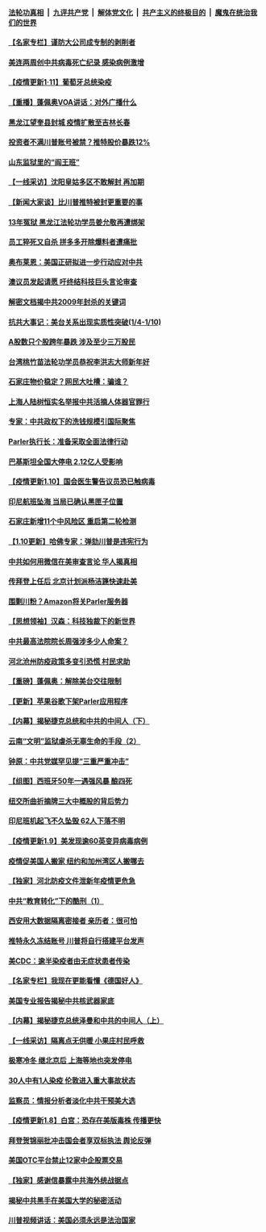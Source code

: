 ####  [法轮功真相](../../../../basic/blob/master/README.md?t=01121202) &nbsp;|&nbsp; [九评共产党](../../../../9ping.md/blob/master/README.md?t=01121202) &nbsp;|&nbsp; [解体党文化](../../../../jtdwh.md/blob/master/README.md?t=01121202)  &nbsp;|&nbsp; [共产主义的终极目的](../../../../gczydzjmd.md/blob/master/README.md?t=01121202) &nbsp;|&nbsp; [魔鬼在统治我们的世界](../../../../mgztzwmdsj.md/blob/master/README.md?t=01121202) 

#### [【名家专栏】谨防大公司成专制的剥削者](../pages/nf4514/n12680926.md?t=01121202) 

#### [美连两周创中共病毒死亡纪录 感染病例激增](../pages/nf4514/n12681763.md?t=01121202) 

#### [【疫情更新1·11】葡萄牙总统染疫](../pages/nf4514/n12680567.md?t=01121202) 

#### [【重播】蓬佩奥VOA讲话：对外广播什么](../pages/nf4514/n12681321.md?t=01121202) 

#### [黑龙江望奎县封城 疫情扩散至吉林长春](../pages/nf4514/n12681430.md?t=01121202) 

#### [投资者不满川普账号被禁？推特股价暴跌12%](../pages/nf4514/n12681134.md?t=01121202) 

#### [山东监狱里的“阎王班”](../pages/nf4514/n12679623.md?t=01121202) 

#### [【一线采访】沈阳皇姑多区不敢解封 再加期](../pages/nf4514/n12680713.md?t=01121202) 

#### [【新闻大家谈】比川普推特被封更重要的事](../pages/nf4514/n12681139.md?t=01121202) 

#### [13年冤狱 黑龙江法轮功学员姜允敬再遭绑架](../pages/nf4514/n12678833.md?t=01121202) 

#### [员工猝死又自杀 拼多多开除爆料者遭痛批](../pages/nf4514/n12679974.md?t=01121202) 

#### [奥布莱恩：美国正研拟进一步行动应对中共](../pages/nf4514/n12680297.md?t=01121202) 

#### [澳议员发起请愿 吁终结科技巨头言论审查](../pages/nf4514/n12680134.md?t=01121202) 

#### [解密文档揭中共2009年封杀的关键词](../pages/nf4514/n12677509.md?t=01121202) 

#### [抗共大事记：美台关系出现实质性突破(1/4-1/10)](../pages/nf4514/n12679245.md?t=01121202) 

#### [A股数只个股跨年暴跌 涉及至少三万股民](../pages/nf4514/n12679379.md?t=01121202) 

#### [台湾桃竹苗法轮功学员恭祝李洪志大师新年好](../pages/nf4514/n12679002.md?t=01121202) 

#### [石家庄物价稳定？网民大吐槽：骗谁？](../pages/nf4514/n12679398.md?t=01121202) 

#### [上海人陆树恒实名举报中共活摘人体器官罪行](../pages/nf4514/n12678866.md?t=01121202) 

#### [专家：中共政权下的洗钱规模引国际聚焦](../pages/nf4514/n12679091.md?t=01121202) 

#### [Parler执行长：准备采取全面法律行动](../pages/nf4514/n12679048.md?t=01121202) 

#### [巴基斯坦全国大停电 2.12亿人受影响](../pages/nf4514/n12679043.md?t=01121202) 

#### [【疫情更新1.10】国会医生警告议员恐已触病毒](../pages/nf4514/n12678707.md?t=01121202) 

#### [印尼航班坠海 当局已确认黑匣子位置](../pages/nf4514/n12678951.md?t=01121202) 

#### [石家庄新增11个中风险区 重启第二轮检测](../pages/nf4514/n12678588.md?t=01121202) 

#### [【1.10更新】哈佛专家：弹劾川普是违宪行为](../pages/nf4514/n12678286.md?t=01121202) 

#### [中共如何用微信在美审查言论 华人揭真相](../pages/nf4514/n12677075.md?t=01121202) 

#### [传拜登上任后 北京计划派杨洁篪快速赴美](../pages/nf4514/n12677894.md?t=01121202) 

#### [围剿川粉？Amazon将关Parler服务器](../pages/nf4514/n12678349.md?t=01121202) 

#### [【思想领袖】汉森：科技独裁下的新世界](../pages/nf4514/n12594207.md?t=01121202) 

#### [中共最高法院院长周强涉多少人命案？](../pages/nf4514/n12678074.md?t=01121202) 

#### [河北沧州防疫政策多变引恐慌 村民求助](../pages/nf4514/n12678004.md?t=01121202) 

#### [【重磅】蓬佩奥：解除美台交往限制](../pages/nf4514/n12678083.md?t=01121202) 

#### [【更新】苹果谷歌下架Parler应用程序](../pages/nf4514/n12676021.md?t=01121202) 

#### [【内幕】揭秘捷克总统和中共的中间人（下）](../pages/nf4514/n12676278.md?t=01121202) 

#### [云南“文明”监狱虐杀无辜生命的手段（2）](../pages/nf4514/n12676003.md?t=01121202) 

#### [钟原：中共党媒罕见提“三重严重冲击”](../pages/nf4514/n12676925.md?t=01121202) 

#### [【组图】西班牙50年一遇强风暴 酿四死](../pages/nf4514/n12677838.md?t=01121202) 

#### [纽交所曲折摘牌三大中概股的背后势力](../pages/nf4514/n12677589.md?t=01121202) 

#### [印尼班机起飞不久坠毁 62人下落不明](../pages/nf4514/n12677556.md?t=01121202) 

#### [【疫情更新1.9】美发现逾60英变异病毒病例](../pages/nf4514/n12677428.md?t=01121202) 

#### [疫情促美国人搬家 纽约和加州湾区人搬哪去](../pages/nf4514/n12674862.md?t=01121202) 

#### [【独家】河北防疫文件泄新年疫情更危急](../pages/nf4514/n12676860.md?t=01121202) 

#### [中共“教育转化”下的酷刑（1）](../pages/nf4514/n12676560.md?t=01121202) 

#### [西安用大数据隔离密接者 亲历者：很可怕](../pages/nf4514/n12676516.md?t=01121202) 

#### [推特永久冻结账号 川普将自行搭建平台发声](../pages/nf4514/n12676806.md?t=01121202) 

#### [美CDC：逾半染疫者由无症状患者传染](../pages/nf4514/n12676778.md?t=01121202) 

#### [【名家专栏】我现在更能看懂《德国好人》](../pages/nf4514/n12675817.md?t=01121202) 

#### [美国专业报告揭秘中共核武器家底](../pages/nf4514/n12676422.md?t=01121202) 

#### [【内幕】揭秘捷克总统泽曼和中共的中间人（上）](../pages/nf4514/n12675076.md?t=01121202) 

#### [【一线采访】隔离点无供暖 小果庄村民呼救](../pages/nf4514/n12676175.md?t=01121202) 

#### [极寒冷冬 继北京后 上海等地也突发停电](../pages/nf4514/n12676069.md?t=01121202) 

#### [30人中有1人染疫 伦敦进入重大事故状态](../pages/nf4514/n12676052.md?t=01121202) 

#### [监察员：情报分析者淡化中共干预美大选](../pages/nf4514/n12676039.md?t=01121202) 

#### [【疫情更新1.8】白宫：恐存在美版毒株 传播更快](../pages/nf4514/n12675453.md?t=01121202) 

#### [拜登贺锦丽批冲击国会者享双标执法 舆论反弹](../pages/nf4514/n12675609.md?t=01121202) 

#### [美国OTC平台禁止12家中企股票交易](../pages/nf4514/n12675373.md?t=01121202) 

#### [【独家】感谢信暴露中共海外统战据点](../pages/nf4514/n12672099.md?t=01121202) 

#### [揭秘中共黑手在美国大学的秘密活动](../pages/nf4514/n12674757.md?t=01121202) 

#### [川普视频讲话：美国必须永远是法治国家](../pages/nf4514/n12674534.md?t=01121202) 

